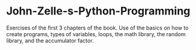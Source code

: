 # John-Zelle-s-Python-Programming
Exercises of the first 3 chapters of the book. Use of the basics on how to create programs, types of variables, loops, the math library, the random library, and the accumulator factor. 
